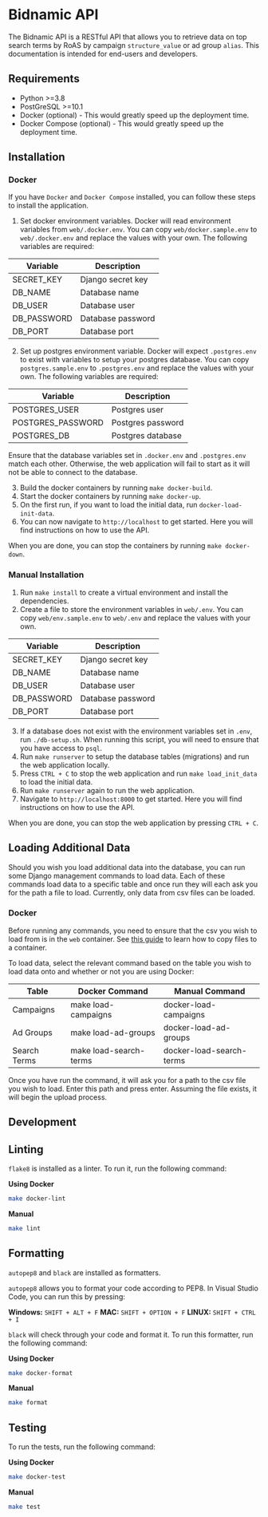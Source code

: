 # Bidnamic API

The Bidnamic API is a RESTful API that allows you to retrieve data on top search terms by RoAS by campaign `structure_value` or ad group `alias`.
This documentation is intended for end-users and developers.

## Requirements
* Python >=3.8
* PostGreSQL >=10.1
* Docker (optional) - This would greatly speed up the deployment time.
* Docker Compose (optional) - This would greatly speed up the deployment time.

## Installation

### Docker
If you have `Docker` and `Docker Compose` installed, you can follow these steps to install the application.

1. Set docker environment variables.
Docker will read environment variables from `web/.docker.env`. You can copy `web/docker.sample.env` to `web/.docker.env` and replace the values with your own.
The following variables are required:

| Variable    | Description       |
| ----------- | ----------------- |
| SECRET_KEY  | Django secret key |
| DB_NAME     | Database name     |
| DB_USER     | Database user     |
| DB_PASSWORD | Database password |
| DB_PORT     | Database port     |

2. Set up postgres environment variable.
Docker will expect `.postgres.env` to exist with variables to setup your postgres database. You can copy `postgres.sample.env` to `.postgres.env` and replace the values with your own.
The following variables are required:

| Variable          | Description       |
| ----------------- | ----------------- |
| POSTGRES_USER     | Postgres user     |
| POSTGRES_PASSWORD | Postgres password |
| POSTGRES_DB       | Postgres database |

Ensure that the database variables set in `.docker.env` and `.postgres.env` match each other. Otherwise, the web application will fail to start as it will not be able to connect to the database.

3. Build the docker containers by running `make docker-build`.
4. Start the docker containers by running `make docker-up`.
5. On the first run, if you want to load the initial data, run `docker-load-init-data`.
6. You can now navigate to `http://localhost` to get started. Here you will find instructions on how to use the API.

When you are done, you can stop the containers by running `make docker-down`.

### Manual Installation
1. Run `make install` to create a virtual environment and install the dependencies.
2. Create a file to store the environment variables in `web/.env`. You can copy `web/env.sample.env` to `web/.env` and replace the values with your own.

| Variable    | Description       |
| ----------- | ----------------- |
| SECRET_KEY  | Django secret key |
| DB_NAME     | Database name     |
| DB_USER     | Database user     |
| DB_PASSWORD | Database password |
| DB_PORT     | Database port     |

3. If a database does not exist with the environment variables set in `.env`, run `./db-setup.sh`. When running this script, you will need to ensure that you have access to `psql`.
4. Run `make runserver` to setup the database tables (migrations) and run the web application locally.
5. Press `CTRL + C` to stop the web application and run `make load_init_data` to load the initial data.
6. Run `make runserver` again to run the web application.
7. Navigate to `http://localhost:8000` to get started. Here you will find instructions on how to use the API.

When you are done, you can stop the web application by pressing `CTRL + C`.

## Loading Additional Data
Should you wish you load additional data into the database, you can run some Django management commands to load data. Each of these commands load data to a specific table and once run they will each ask you for the path a file to load. Currently, only data from csv files can be loaded.

### Docker
Before running any commands, you need to ensure that the csv you wish to load from is in the `web` container.
See [this guide](https://docs.docker.com/engine/reference/commandline/cp/) to learn how to copy files to a container.

To load data, select the relevant command based on the table you wish to load data onto and whether or not you are using Docker:

| Table        | Docker Command         | Manual Command           |
| ------------ | ---------------------- | ------------------------ |
| Campaigns    | make load-campaigns    | docker-load-campaigns    |
| Ad Groups    | make load-ad-groups    | docker-load-ad-groups    |
| Search Terms | make load-search-terms | docker-load-search-terms |

Once you have run the command, it will ask you for a path to the csv file you wish to load. Enter this path and press enter. Assuming the file exists, it will begin the upload process.

## Development

## Linting
`flake8` is installed as a linter. To run it, run the following command:

**Using Docker**
```bash
make docker-lint
```

**Manual**
```bash
make lint
```

## Formatting

`autopep8` and `black` are installed as formatters.

`autopep8` allows you to format your code according to PEP8. In Visual Studio Code, you can run this by pressing:

**Windows:** `SHIFT + ALT + F`
**MAC:** `SHIFT + OPTION + F`
**LINUX:** `SHIFT + CTRL + I`

`black` will check through your code and format it. To run this formatter, run the following command:

**Using Docker**
```bash
make docker-format
```

**Manual**
```bash
make format
```

## Testing
To run the tests, run the following command:

**Using Docker**
```bash
make docker-test
```

**Manual**
```bash
make test
```
